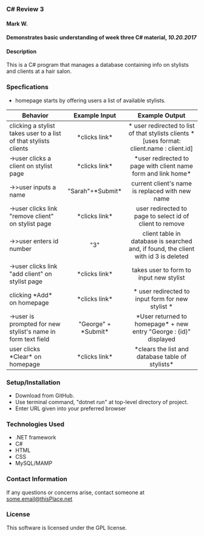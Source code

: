 ### C\# Review 3
#### Mark W.
#### Demonstrates basic understanding of week three C# material, _10.20.2017_


#### Description
This is a C# program that manages a database containing info on stylists and clients at a hair salon.

### Specfications
* homepage starts by offering users a list of available stylists.

|Behavior | Example Input| Example Output|
| ---|:---:| :---:|
| clicking a stylist takes user to a list of that stylists clients|  \*clicks link\*| \* user redirected to list of that stylists clients \* [uses format: client.name : client.id]|
|->user clicks a client on stylist page|\*clicks link\*|\*user redirected to page with client name form and link home\*|
|->>user inputs a name|"Sarah"+\*Submit\*|current client's name is replaced with new name|
|->user clicks link "remove client" on stylist page|\*clicks link\*|user redirected to page to select id of client to remove|
|->>user enters id number|"3"|client table in database is searched and, if found, the client with id 3 is deleted|
|->user clicks link "add client" on stylist page|\*clicks link\*|takes user to form to input new stylist|
| clicking \*Add\* on homepage | \*clicks link\* | \* user redirected to input form for new stylist \* |
| ->user is prompted for new stylist's name in form text field| "George" + \*Submit\* | \*User returned to homepage\* + new entry "George : {id}" displayed
| user clicks \*Clear\* on homepage| \*clicks link\* | \*clears the list and database table of stylists\* |

### Setup/Installation
* Download from GitHub.
* Use terminal command, "dotnet run" at top-level directory of project.
* Enter URL given into your preferred browser

### Technologies Used
* .NET framework
* C#
* HTML
* CSS
* MySQL/MAMP

### Contact Information
If any questions or concerns arise, contact someone at some.email@thisPlace.net

### License
This software is licensed under the GPL license.
